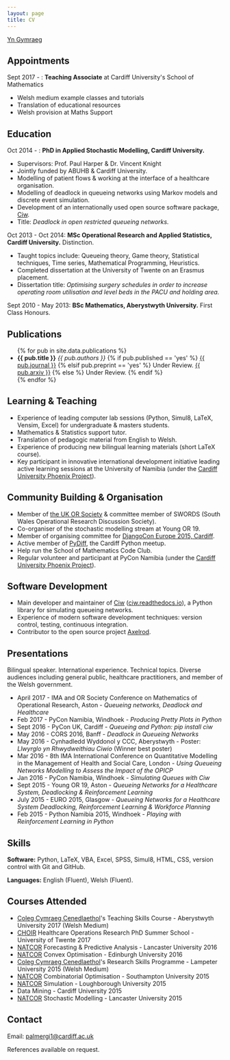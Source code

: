 ```yaml
---
layout: page
title: CV
---
```


[Yn Gymraeg](/cv/cy/)

## Appointments

Sept 2017 - : **Teaching Associate** at Cardiff University's School of Mathematics

+ Welsh medium example classes and tutorials
+ Translation of educational resources
+ Welsh provision at Maths Support


## Education

Oct 2014 - : **PhD in Applied Stochastic Modelling, Cardiff University.**

* Supervisors: Prof. Paul Harper & Dr. Vincent Knight
* Jointly funded by ABUHB & Cardiff University.
* Modelling of patient flows & working at the interface of a healthcare organisation.
* Modelling of deadlock in queueing networks using Markov models and discrete event simulation.
* Development of an internationally used open source software package, [Ciw](http://ciw.readthedocs.io/).
* Title: *Deadlock in open restricted queueing networks.*


Oct 2013 - Oct 2014: **MSc Operational Research and Applied Statistics, Cardiff University.** Distinction.

* Taught topics include: Queueing theory, Game theory, Statistical techniques, Time series, Mathematical Programming, Heuristics.
* Completed dissertation at the University of Twente on an Erasmus placement.
* Dissertation title: *Optimising surgery schedules in order to increase operating room utilisation and level beds in the PACU and holding area.*

Sept 2010 - May 2013: **BSc Mathematics, Aberystwyth University.** First Class Honours.



## Publications
<ul>
{% for pub in site.data.publications %}
  <li><b>{{ pub.title }}</b> <i>{{ pub.authors }}</i> 
  	{% if pub.published == 'yes' %}
  	  <a class="page-link" href="{{ pub.link }}">{{ pub.journal }}</a>
  	{% elsif pub.preprint == 'yes' %}
  	  Under Review. <a class="page-link" href="{{ pub.link }}">{{ pub.arxiv }}</a>
  	{% else %}
  	  Under Review.
  	{% endif %}
  </li>
{% endfor %}
</ul>



## Learning & Teaching

* Experience of leading computer lab sessions (Python, Simul8, LaTeX, Vensim, Excel) for undergraduate & masters students.
* Mathematics & Statistics support tutor.
* Translation of pedagogic material from English to Welsh.
* Experience of producing new bilingual learning materials (short LaTeX course).
* Key participant in innovative international development initiative leading active learning sessions at the University of Namibia (under the [Cardiff University Phoenix Project](http://www.cardiff.ac.uk/about/our-profile/our-values/engagement/transforming-communities/the-phoenix-project)).



## Community Building & Organisation

* Member of [the UK OR Society](https://www.theorsociety.com) & committee member of SWORDS (South Wales Operational Research Discussion Society).
* Co-organiser of the stochastic modelling stream at Young OR 19.
* Member of organising committee for [DjangoCon Europe 2015, Cardiff](http://2015.djangocon.eu/).
* Active member of [PyDiff](http://www.pydiff.wales/), the Cardiff Python meetup.
* Help run the School of Mathematics Code Club.
* Regular volunteer and participant at PyCon Namibia (under the [Cardiff University Phoenix Project](http://www.cardiff.ac.uk/about/our-profile/our-values/engagement/transforming-communities/the-phoenix-project)).




## Software Development

* Main developer and maintainer of [Ciw](https://github.com/CiwPython/Ciw) ([ciw.readthedocs.io](http://ciw.readthedocs.io/)), a Python library for simulating queueing networks.
* Experience of modern software development techniques: version control, testing, continuous integration.
* Contributor to the open source project [Axelrod](https://github.com/Axelrod-Python/Axelrod).



## Presentations

Bilingual speaker. International experience. Technical topics.
Diverse audiences including general public, healthcare practitioners, and member of the Welsh government.

* April 2017 - IMA and OR Society Conference on Mathematics of Operational Research, Aston - *Queueing networks, Deadlock and Healthcare*
* Feb 2017 - PyCon Namibia, Windhoek - *Producing Pretty Plots in Python*
* Sept 2016 - PyCon UK, Cardiff - *Queueing and Python: pip install ciw*
* May 2016 - CORS 2016, Banff - *Deadlock in Queueing Networks*
* May 2016 - Cynhadledd Wyddonol y CCC, Aberystwyth - Poster: *Llwyrglo yn Rhwydweithiau Ciwio* (Winner best poster)
* Mar 2016 - 8th IMA International Conference on Quantitative Modelling in the Management of Health and Social Care, London - *Using Queueing Networks Modelling to Assess the Impact of the OPICP*
* Jan 2016 - PyCon Namibia, Windhoek - *Simulating Queues with Ciw*
* Sept 2015 - Young OR 19, Aston - *Queueing Networks for a Healthcare System, Deadlocking & Reinforcement Learning*
* July 2015 - EURO 2015, Glasgow - *Queueing Networks for a Healthcare System Deadlocking, Reinforcement Learning & Workforce Planning*
* Feb 2015 - Python Namibia 2015, Windhoek - *Playing with Reinforcement Learning in Python*


## Skills

**Software:**  Python, LaTeX, VBA, Excel, SPSS, Simul8, HTML, CSS, version control with Git and GitHub.

**Languages:**  English (Fluent), Welsh (Fluent).



## Courses Attended

* [Coleg Cymraeg Cenedlaethol](http://www.colegcymraeg.ac.uk/en/)'s Teaching Skills Course - Aberystwyth University 2017 (Welsh Medium)
* [CHOIR](https://www.utwente.nl/en/choir/) Healthcare Operations Research PhD Summer School - University of Twente 2017
* [NATCOR](http://www.natcor.ac.uk) Forecasting & Predictive Analysis - Lancaster University 2016
* [NATCOR](http://www.natcor.ac.uk) Convex Optimisation - Edinburgh University 2016
* [Coleg Cymraeg Cenedlaethol](http://www.colegcymraeg.ac.uk/en/)'s Research Skills Programme - Lampeter University 2015 (Welsh Medium)
* [NATCOR](http://www.natcor.ac.uk) Combinatorial Optimisation - Southampton University 2015
* [NATCOR](http://www.natcor.ac.uk) Simulation - Loughborough University 2015
* Data Mining - Cardiff University 2015
* [NATCOR](http://www.natcor.ac.uk) Stochastic Modelling - Lancaster University 2015



## Contact

Email: palmergi1@cardiff.ac.uk

References available on request.